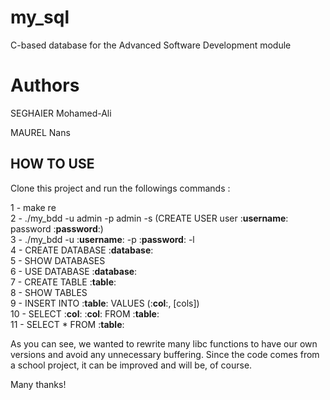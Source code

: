 # my_sql

C-based database for the Advanced Software Development module


# Authors

SEGHAIER Mohamed-Ali

MAUREL Nans


## HOW TO USE

Clone this project and run the followings commands : 

1 - make re\
2 - ./my_bdd -u admin -p admin -s (CREATE USER user :**username**: password :**password**:)\
3 - ./my_bdd -u :**username**: -p :**password**: -l\
4 - CREATE DATABASE :**database**:\
5 - SHOW DATABASES\
6 - USE DATABASE :**database**:\
7 - CREATE TABLE :**table**:\
8 - SHOW TABLES\
9 - INSERT INTO :**table**: VALUES (:**col**:, [cols])\
10 - SELECT  :**col**: :**col**: FROM :**table**:\
11 - SELECT  * FROM :**table**:

As you can see, we wanted to rewrite many libc functions to have our own versions and avoid any unnecessary buffering. Since the code comes from a school project, it can be improved and will be, of course.

Many thanks!
